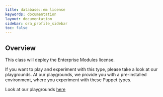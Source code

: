 ```yaml
---
title: database::em license
keywords: documentation
layout: documentation
sidebar: ora_profile_sidebar
toc: false
---
```

## Overview

This class will deploy the Enterprise Modules license.




If you want to play and experiment with this type, please take a look at our playgrounds. At our playgrounds, 
we provide you with a pre-installed environment, where you experiment with these Puppet types.

Look at our playgrounds [here](/playgrounds#oracle)


